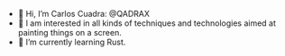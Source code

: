 - 👋 Hi, I’m Carlos Cuadra: @QADRAX
- 👀 I am interested in all kinds of techniques and technologies aimed at painting things on a screen.
- 🌱 I’m currently learning Rust.
